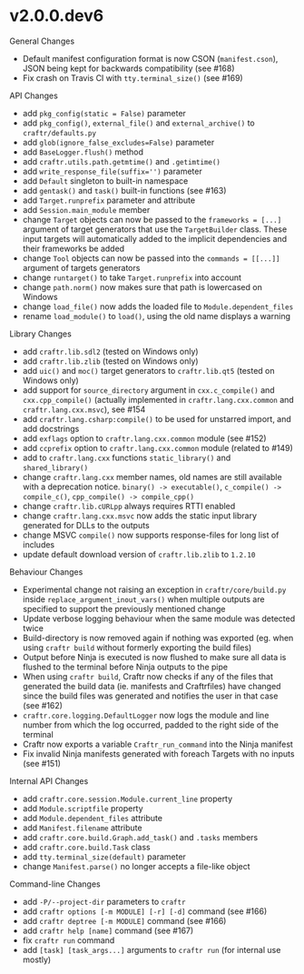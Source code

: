 # v2.0.0.dev6

General Changes

- Default manifest configuration format is now CSON (`manifest.cson`),
  JSON being kept for backwards compatibility (see #168)
- Fix crash on Travis CI with `tty.terminal_size()` (see #169)

API Changes

- add `pkg_config(static = False)` parameter
- add `pkg_config()`, `external_file()` and `external_archive()` to `craftr/defaults.py`
- add `glob(ignore_false_excludes=False)` parameter
- add `BaseLogger.flush()` method
- add `craftr.utils.path.getmtime()` and `.getimtime()`
- add `write_response_file(suffix='')` parameter
- add `Default` singleton to built-in namespace
- add `gentask()` and `task()` built-in functions (see #163)
- add `Target.runprefix` parameter and attribute
- add `Session.main_module` member
- change `Target` objects can now be passed to the `frameworks = [...]` argument
  of target generators that use the `TargetBuilder` class. These input targets
  will automatically added to the implicit dependencies and their frameworks
  be added
- change `Tool` objects can now be passed into the `commands = [[...]]` argument
  of targets generators
- change `runtarget()` to take `Target.runprefix` into account
- change `path.norm()` now makes sure that path is lowercased on Windows
- change `load_file()` now adds the loaded file to `Module.dependent_files`
- rename `load_module()` to `load()`, using the old name displays a warning

Library Changes

- add `craftr.lib.sdl2` (tested on Windows only)
- add `craftr.lib.zlib` (tested on Windows only)
- add `uic()` and `moc()` target generators to `craftr.lib.qt5` (tested on Windows only)
- add support for `source_directory` argument in `cxx.c_compile()` and `cxx.cpp_compile()`
  (actually implemented in `craftr.lang.cxx.common` and `craftr.lang.cxx.msvc`), see #154
- add `craftr.lang.csharp:compile()` to be used for unstarred import, and add docstrings
- add `exflags` option to `craftr.lang.cxx.common` module (see #152)
- add `ccprefix` option to `craftr.lang.cxx.common` module (related to #149)
- add to `craftr.lang.cxx` functions `static_library()` and `shared_library()`
- change `craftr.lang.cxx` member names, old names are still available with a
  deprecation notice. `binary() -> executable()`, `c_compile() -> compile_c()`,
  `cpp_compile() -> compile_cpp()`
- change `craftr.lib.cURLpp` always requires RTTI enabled
- change `craftr.lang.cxx.msvc` now adds the static input library generated for DLLs to the outputs
- change MSVC `compile()` now supports response-files for long list of includes
- update default download version of `craftr.lib.zlib` to `1.2.10`

Behaviour Changes

- Experimental change not raising an exception in `craftr/core/build.py` inside
  `replace_argument_inout_vars()` when multiple outputs are specified to support
  the previously mentioned change
- Update verbose logging behaviour when the same module was detected twice
- Build-directory is now removed again if nothing was exported (eg. when
  using `craftr build` without formerly exporting the build files)
- Output before Ninja is executed is now flushed to make sure all data is
  flushed to the terminal before Ninja outputs to the pipe
- When using `craftr build`, Craftr now checks if any of the files that generated
  the build data (ie. manifests and Craftrfiles) have changed since the build
  files was generated and notifies the user in that case (see #162)
- `craftr.core.logging.DefaultLogger` now logs the module and line number from
  which the log occurred, padded to the right side of the terminal
- Craftr now exports a variable `Craftr_run_command` into the Ninja manifest
- Fix invalid Ninja manifests generated with foreach Targets with no inputs (see #151)

Internal API Changes

- add `craftr.core.session.Module.current_line` property
- add `Module.scriptfile` property
- add `Module.dependent_files` attribute
- add `Manifest.filename` attribute
- add `craftr.core.build.Graph.add_task()` and `.tasks` members
- add `craftr.core.build.Task` class
- add `tty.terminal_size(default)` parameter
- change `Manifest.parse()` no longer accepts a file-like object

Command-line Changes

- add `-P/--project-dir` parameters to `craftr`
- add `craftr options [-m MODULE] [-r] [-d]` command (see #166)
- add `craftr deptree [-m MODULE]` command (see #166)
- add `craftr help [name]` command (see #167)
- fix `craftr run` command
- add `[task] [task_args...]` arguments to `craftr run` (for internal use mostly)
